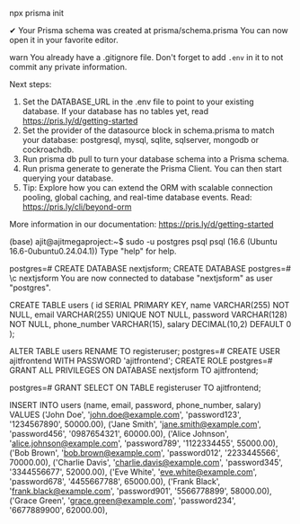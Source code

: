 npx prisma init

✔ Your Prisma schema was created at prisma/schema.prisma
You can now open it in your favorite editor.

warn You already have a .gitignore file. Don't forget to add `.env` in it to not commit any private information.

Next steps:

1. Set the DATABASE_URL in the .env file to point to your existing database. If your database has no tables yet, read https://pris.ly/d/getting-started
2. Set the provider of the datasource block in schema.prisma to match your database: postgresql, mysql, sqlite, sqlserver, mongodb or cockroachdb.
3. Run prisma db pull to turn your database schema into a Prisma schema.
4. Run prisma generate to generate the Prisma Client. You can then start querying your database.
5. Tip: Explore how you can extend the ORM with scalable connection pooling, global caching, and real-time database events. Read: https://pris.ly/cli/beyond-orm

More information in our documentation:
https://pris.ly/d/getting-started

(base) ajit@ajitmegaproject:~$ sudo -u postgres psql
psql (16.6 (Ubuntu 16.6-0ubuntu0.24.04.1))
Type "help" for help.

postgres=# CREATE DATABASE nextjsform;
CREATE DATABASE
postgres=# \c nextjsform
You are now connected to database "nextjsform" as user "postgres".

CREATE TABLE users (
id SERIAL PRIMARY KEY,
name VARCHAR(255) NOT NULL,
email VARCHAR(255) UNIQUE NOT NULL,
password VARCHAR(128) NOT NULL,
phone_number VARCHAR(15),
salary DECIMAL(10,2) DEFAULT 0
);

ALTER TABLE users RENAME TO registeruser;
postgres=# CREATE USER ajitfrontend WITH PASSWORD 'ajitfrontend';
CREATE ROLE
postgres=# GRANT ALL PRIVILEGES ON DATABASE nextjsform TO ajitfrontend;

postgres=# GRANT SELECT ON TABLE registeruser TO ajitfrontend;

INSERT INTO users (name, email, password, phone_number, salary)
VALUES
('John Doe', 'john.doe@example.com', 'password123', '1234567890', 50000.00),
('Jane Smith', 'jane.smith@example.com', 'password456', '0987654321', 60000.00),
('Alice Johnson', 'alice.johnson@example.com', 'password789', '1122334455', 55000.00),
('Bob Brown', 'bob.brown@example.com', 'password012', '2233445566', 70000.00),
('Charlie Davis', 'charlie.davis@example.com', 'password345', '3344556677', 52000.00),
('Eve White', 'eve.white@example.com', 'password678', '4455667788', 65000.00),
('Frank Black', 'frank.black@example.com', 'password901', '5566778899', 58000.00),
('Grace Green', 'grace.green@example.com', 'password234', '6677889900', 62000.00),
